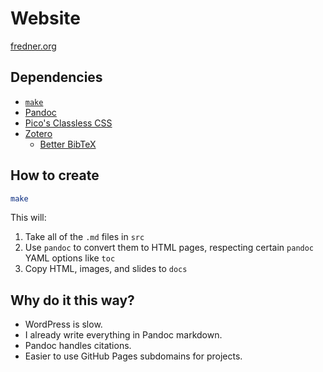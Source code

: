 # Website

[fredner.org](https://fredner.org)

## Dependencies

- [`make`](https://www.gnu.org/software/make/)
- [Pandoc](https://pandoc.org)
- [Pico's Classless CSS](https://picocss.com/docs/classless)
- [Zotero](https://www.zotero.org)
  - [Better BibTeX](https://retorque.re/zotero-better-bibtex/)

## How to create

```zsh
make
```

This will:

1. Take all of the `.md` files in `src`
2. Use `pandoc` to convert them to HTML pages, respecting certain `pandoc` YAML options like `toc`
3. Copy HTML, images, and slides to `docs`

## Why do it this way?

- WordPress is slow.
- I already write everything in Pandoc markdown.
- Pandoc handles citations.
- Easier to use GitHub Pages subdomains for projects.
